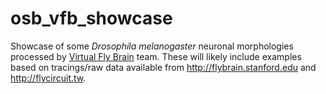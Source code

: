 osb_vfb_showcase
================

Showcase of some _Drosophila melanogaster_ neuronal morphologies processed by 
[Virtual Fly Brain](http://www.virtualflybrain.org) team.
These will likely include examples based on tracings/raw data available from http://flybrain.stanford.edu and 
http://flycircuit.tw.
